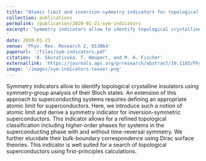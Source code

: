 ```yaml
---
title: "Atomic limit and inversion-symmetry indicators for topological superconductors"
collection: publications
permalink: /publication/2020-01-21-sym-indicators
excerpt: 'Symmetry indicators allow to identify topological crystalline insulators using symmetry-group analysis of their Bloch states. An extension of this approach to superconducting systems requires defining an appropriate atomic limit for superconductors. Here, we introduce such a notion of atomic limit and derive a symmetry indicator for inversion-symmetric superconductors. This indicator allows for a refined topological classification including higher-order phases for systems in the superconducting phase with and without time-reversal symmetry. We further elucidate their bulk-boundary correspondence using Dirac surface theories. This indicator is well suited for a search of topological superconductors using first-principles calculations.
'
date: 2020-01-21
venue: 'Phys. Rev. Research 2, 013064'
paperurl: '/files/sym-indicators.pdf'
citation: 'A. Skurativska, T. Neupert, and M. H. Fischer'
externallink: 'https://journals.aps.org/prresearch/abstract/10.1103/PhysRevResearch.2.013064'
image: '/images/sym-indicators-teaser.png'
---
```

Symmetry indicators allow to identify topological crystalline insulators using symmetry-group analysis of their Bloch states. An extension of this approach to superconducting systems requires defining an appropriate atomic limit for superconductors. Here, we introduce such a notion of atomic limit and derive a symmetry indicator for inversion-symmetric superconductors. This indicator allows for a refined topological classification including higher-order phases for systems in the superconducting phase with and without time-reversal symmetry. We further elucidate their bulk-boundary correspondence using Dirac surface theories. This indicator is well suited for a search of topological superconductors using first-principles calculations.

